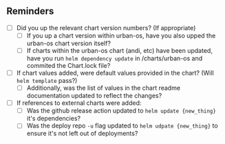 ## Reminders

- [ ] Did you up the relevant chart version numbers? (If appropriate)
  - [ ] If you up a chart version within urban-os, have you also upped the urban-os chart version itself?
  - [ ] If charts within the urban-os chart (andi, etc) have been updated, have you run `helm dependency update` in /charts/urban-os and commited the Chart.lock file?
- [ ] If chart values added, were default values provided in the chart? (Will `helm template` pass?)
  - [ ] Additionally, was the list of values in the chart readme documentation updated to reflect the changes?
- [ ] If references to external charts were added:
  - [ ] Was the github release action updated to `helm update {new_thing}` it's dependencies?
  - [ ] Was the deploy repo `-u` flag updated to `helm udpate {new_thing}` to ensure it's not left out of deployments?
